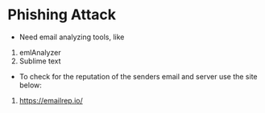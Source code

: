 # Phishing Attack
- Need email analyzing tools, like
1. emlAnalyzer
2. Sublime text
- To check for the reputation of the senders email and server use the site below:
 1. https://emailrep.io/

 